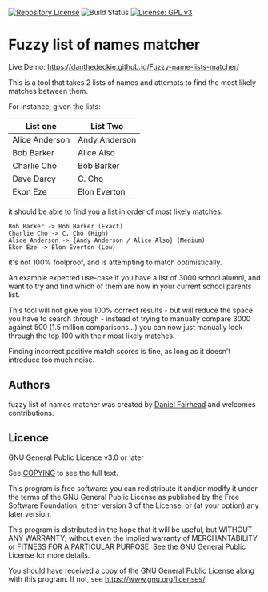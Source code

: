 [![Repository License](https://img.shields.io/badge/license-GPL%20v3.0-brightgreen.svg)](COPYING)
![Build Status](https://github.com/github/docs/actions/workflows/ci.yml/badge.svg)
[![License: GPL v3](https://img.shields.io/badge/License-GPLv3-blue.svg)](https://www.gnu.org/licenses/gpl-3.0)

# Fuzzy list of names matcher

Live Demo: https://danthedeckie.github.io/Fuzzy-name-lists-matcher/

This is a tool that takes 2 lists of names and attempts to find the most
likely matches between them.

For instance, given the lists:

| List one | List Two |
| -------- | -------- |
| Alice Anderson | Andy Anderson |
| Bob Barker | Alice Also |
| Charlie Cho | Bob Barker |
| Dave Darcy | C. Cho |
| Ekon Eze | Elon Everton |

it should be able to find you a list in order of most likely matches:

```
Bob Barker -> Bob Barker (Exact)
Charlie Cho -> C. Cho (High)
Alice Anderson -> {Andy Anderson / Alice Also} (Medium)
Ekon Eze -> Elon Everton (Low)
```

it's not 100% foolproof, and is attempting to match optimistically.

An example expected use-case if you have a list of 3000 school alumni,
and want to try and find which of them are now in your current school parents list.

This tool will not give you 100% correct results - but will reduce the space you have
to search through - instead of trying to manually compare 3000 against 500
(1.5 million comparisons...) you can now just manually look through the top 100
with their most likely matches.

Finding incorrect positive match scores is fine, as long as it doesn't introduce
too much noise.

## Authors

fuzzy list of names matcher was created by [Daniel Fairhead](https://github.com/danthedeckie)
and welcomes contributions.

## Licence

GNU General Public Licence v3.0 or later

See [COPYING](COPYING) to see the full text.

This program is free software: you can redistribute it and/or modify
it under the terms of the GNU General Public License as published by
the Free Software Foundation, either version 3 of the License, or
(at your option) any later version.

This program is distributed in the hope that it will be useful,
but WITHOUT ANY WARRANTY; without even the implied warranty of
MERCHANTABILITY or FITNESS FOR A PARTICULAR PURPOSE.  See the
GNU General Public License for more details.

You should have received a copy of the GNU General Public License
along with this program.  If not, see <https://www.gnu.org/licenses/>.
